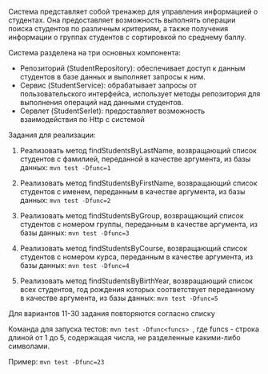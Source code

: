 Система представляет собой тренажер для управления информацией о студентах. Она предоставляет возможность выполнять
операции поиска студентов по различным критериям, а также получения информации о группах студентов с сортировкой по
среднему баллу.

Система разделена на три основных компонента:

* Репозиторий (StudentRepository): обеспечивает доступ к данным студентов в базе данных и выполняет запросы к ним.
* Сервис (StudentService): обрабатывает запросы от пользовательского интерфейса, использует методы репозитория для
  выполнения операций над данными студентов.
* Сервлет (StudentSerlet): предоставляет возможность взаимодействия по Http с системой

Задания для реализации:

1. Реализовать метод findStudentsByLastName, возвращающий список студентов с фамилией, переданной в
   качестве аргумента, из базы данных: `mvn test -Dfunc=1`

2. Реализовать метод findStudentsByFirstName, возвращающий список студентов с именем, переданным в
   качестве аргумента, из базы данных: `mvn test -Dfunc=2`

3. Реализовать метод findStudentsByGroup, возвращающий список студентов с номером группы, переданным
   в качестве аргумента, из базы данных: `mvn test -Dfunc=3`

4. Реализовать метод findStudentsByCourse, возвращающий список студентов с номером курса, переданным
   в качестве аргумента, из базы данных: `mvn test -Dfunc=4`

5. Реализовать метод findStudentsByBirthYear, возвращающий список всех студентов,
   год рождения которых соответствует переданному в качестве аргумента, из базы данных: `mvn test -Dfunc=5`

Для вариантов 11-30 задания повторяются согласно списку

Команда для запуска тестов: `mvn test -Dfunc<funcs> `, где funcs - строка длиной от 1 до 5,
содержащая числа, не разделенные какими-либо символами.

Пример: `mvn test -Dfunc=23`

